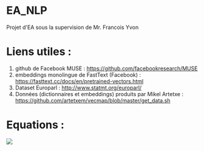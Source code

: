 # EA_NLP
Projet d'EA sous la supervision de Mr. Francois Yvon

# Liens utiles : 

1) github de Facebook MUSE : https://github.com/facebookresearch/MUSE
2) embeddings monolingue de FastText (Facebook) : https://fasttext.cc/docs/en/pretrained-vectors.html
3) Dataset Europarl : http://www.statmt.org/europarl/
4) Données (dictionnaires et embeddings) produits par Mikel Artetxe : https://github.com/artetxem/vecmap/blob/master/get_data.sh


# Equations : 

<img src="https://latex.codecogs.com/gif.latex?P(s | O_t )=\text { Probability of a sensor reading value when sleep onset is observed at a time bin } t " />

